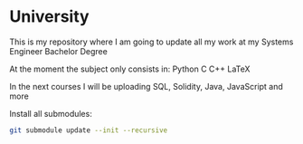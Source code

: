 # University

This is my repository where I am going to update all my work at my Systems Engineer Bachelor Degree

At the moment the subject only consists in:
  Python
  C
  C++
  LaTeX
  
In the next courses I will be uploading SQL, Solidity, Java, JavaScript and more

Install all submodules:

```sh
git submodule update --init --recursive
```

